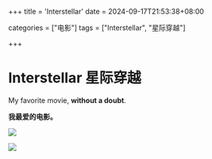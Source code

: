 +++
title = 'Interstellar'
date = 2024-09-17T21:53:38+08:00

categories = ["电影"] 
tags = ["Interstellar", "星际穿越"]

+++



# Interstellar 星际穿越

My favorite movie, **without a doubt**. 

**我最爱的电影。**



![](../img/[DBD-Raws][4K_HDR][星际穿越][2160P][BDRip][HEVC-10bit][FLAC].mkv_20241009_233455.207.png)









![](../img/[DBD-Raws][4K_HDR][星际穿越][2160P][BDRip][HEVC-10bit][FLAC].mkv_20240917_220015.066.png)





















































